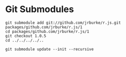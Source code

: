 
Git Submodules
==============

    git submodule add git://github.com/jrburke/r.js.git packages/github.com/jrburke/r.js/1
    cd packages/github.com/jrburke/r.js/1
    git checkout 1.0.5
    cd ../../../../..

    git submodule update --init --recursive

